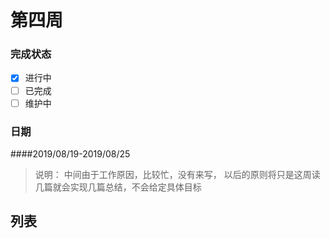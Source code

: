 # 第四周  
### 完成状态
  
- [x] 进行中
- [ ] 已完成
- [ ] 维护中

### 日期
####2019/08/19-2019/08/25   

> 说明： 中间由于工作原因，比较忙，没有来写， 以后的原则将只是这周读几篇就会实现几篇总结，不会给定具体目标

## 列表 
